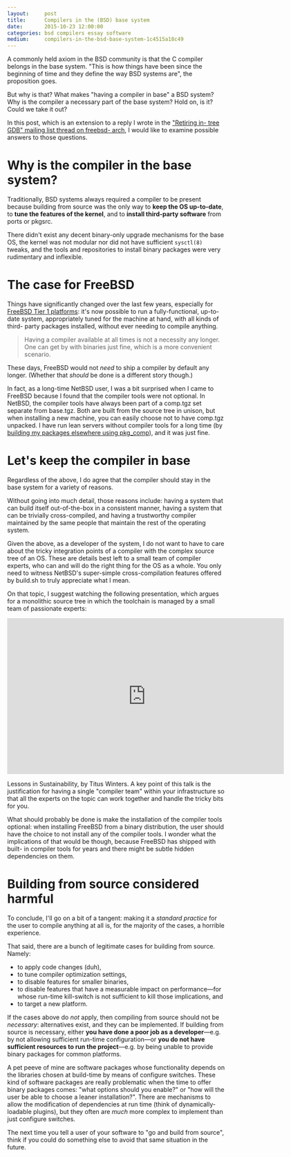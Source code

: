 ```yaml
---
layout:     post
title:      Compilers in the (BSD) base system
date:       2015-10-23 12:00:00
categories: bsd compilers essay software
medium:     compilers-in-the-bsd-base-system-1c4515a18c49
---
```


A commonly held axiom in the BSD community is that the C compiler belongs in the base system. "This is how things have been since the beginning of time and they define the way BSD systems are", the proposition goes.

But why is that? What makes "having a compiler in base" a BSD system? Why is the compiler a necessary part of the base system? Hold on, is it? Could we take it out?

In this post, which is an extension to a reply I wrote in the ["Retiring in- tree GDB" mailing list thread on freebsd- arch](https://lists.freebsd.org/pipermail/freebsd-arch/2015-October/017394.html), I would like to examine possible answers to those questions.

# Why is the compiler in the base system?

Traditionally, BSD systems always required a compiler to be present because building from source was the only way to **keep the OS up-to-date**, to **tune the features of the kernel**, and to **install third-party software** from ports or pkgsrc.

There didn't exist any decent binary-only upgrade mechanisms for the base OS, the kernel was not modular nor did not have sufficient `sysctl(8)` tweaks, and the tools and repositories to install binary packages were very rudimentary and inflexible.

# The case for FreeBSD

Things have significantly changed over the last few years, especially for [FreeBSD Tier 1 platforms](https://www.freebsd.org/doc/en/articles/committers-guide/archs.html): it's now possible to run a fully-functional, up-to-date system, appropriately tuned for the machine at hand, with all kinds of third- party packages installed, without ever needing to compile anything.

> Having a compiler available at all times is not a necessity any longer. One
can get by with binaries just fine, which is a more convenient scenario.

These days, FreeBSD would not _need_ to ship a compiler by default any longer.  (Whether that _should_ be done is a different story though.)

In fact, as a long-time NetBSD user, I was a bit surprised when I came to FreeBSD because I found that the compiler tools were not optional. In NetBSD, the compiler tools have always been part of a comp.tgz set separate from base.tgz. Both are built from the source tree in unison, but when installing a new machine, you can easily choose not to have comp.tgz unpacked. I have run lean servers without compiler tools for a long time (by [building my packages elsewhere using pkg_comp](https://wiki.netbsd.org/tutorials/pkgsrc/pkg_comp_pkg_chk/)), and it was just fine.

# Let's keep the compiler in base

Regardless of the above, I do agree that the compiler should stay in the base system for a variety of reasons.

Without going into much detail, those reasons include: having a system that can build itself out-of-the-box in a consistent manner, having a system that can be trivially cross-compiled, and having a trustworthy compiler maintained by the same people that maintain the rest of the operating system.

Given the above, as a developer of the system, I do not want to have to care about the tricky integration points of a compiler with the complex source tree of an OS. These are details best left to a small team of compiler experts, who can and will do the right thing for the OS as a whole. You only need to witness NetBSD's super-simple cross-compilation features offered by build.sh to truly appreciate what I mean.

On that topic, I suggest watching the following presentation, which argues for a monolithic source tree in which the toolchain is managed by a small team of passionate experts:

<div class="frame">
  <div class="content">
    <iframe width="640" height="360" src="https://www.youtube.com/embed/zW-i9eVGU_k" frameborder="0" allowfullscreen></iframe>
  </div>
  <div class="footer">
    <p>Lessons in Sustainability, by Titus Winters. A key point of this talk is the justification for having a single "compiler team" within your infrastructure so that all the experts on the topic can work together and handle the tricky bits for you.</p>
  </div>
</div>

What should probably be done is make the installation of the compiler tools optional: when installing FreeBSD from a binary distribution, the user should have the choice to not install any of the compiler tools. I wonder what the implications of that would be though, because FreeBSD has shipped with built- in compiler tools for years and there might be subtle hidden dependencies on them.

# Building from source considered harmful

To conclude, I'll go on a bit of a tangent: making it a _standard practice_ for the user to compile anything at all is, for the majority of the cases, a horrible experience.

That said, there are a bunch of legitimate cases for building from source.  Namely:

* to apply code changes (duh),
* to tune compiler optimization settings,
* to disable features for smaller binaries,
* to disable features that have a measurable impact on performance&mdash;for whose run-time kill-switch is not sufficient to kill those implications, and
* to target a new platform.

If the cases above do _not_ apply, then compiling from source should not be _necessary_: alternatives exist, and they can be implemented. If building from source is necessary, either **you have done a poor job as a developer**&mdash;e.g. by not allowing sufficient run-time configuration&mdash;or **you do not have sufficient resources to run the project**&mdash;e.g. by being unable to provide binary packages for common platforms.

A pet peeve of mine are software packages whose functionality depends on the libraries chosen at build-time by means of configure switches. These kind of software packages are really problematic when the time to offer binary packages comes: "what options should you enable?" or "how will the user be able to choose a leaner installation?". There are mechanisms to allow the modification of dependencies at run time (think of dynamically-loadable plugins), but they often are _much_ more complex to implement than just configure switches.

The next time you tell a user of your software to "go and build from source", think if you could do something else to avoid that same situation in the future.
